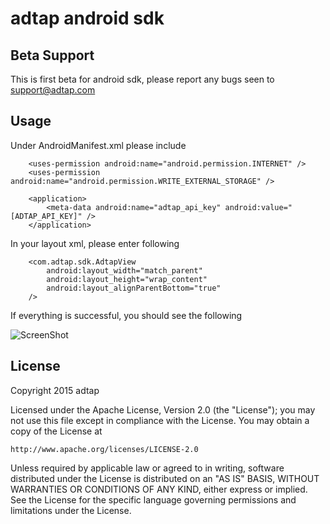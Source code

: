 # adtap android sdk

## Beta Support ##

This is first beta for android sdk, please report any bugs seen to support@adtap.com

## Usage ##
Under AndroidManifest.xml please include
```
    <uses-permission android:name="android.permission.INTERNET" />
    <uses-permission android:name="android.permission.WRITE_EXTERNAL_STORAGE" />

    <application>
        <meta-data android:name="adtap_api_key" android:value="[ADTAP_API_KEY]" />
	</application>
```

In your layout xml, please enter following
```
	<com.adtap.sdk.AdtapView
	    android:layout_width="match_parent"
    	android:layout_height="wrap_content"
    	android:layout_alignParentBottom="true"
	/>
```

If everything is successful, you should see the following

![ScreenShot][1]


## License ##

Copyright 2015 adtap

Licensed under the Apache License, Version 2.0 (the "License");
you may not use this file except in compliance with the License.
You may obtain a copy of the License at

    http://www.apache.org/licenses/LICENSE-2.0

Unless required by applicable law or agreed to in writing, software
distributed under the License is distributed on an "AS IS" BASIS,
WITHOUT WARRANTIES OR CONDITIONS OF ANY KIND, either express or implied.
See the License for the specific language governing permissions and
limitations under the License.

[1]: http://beta.adtap.com/screenshot.png
